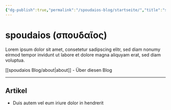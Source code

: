 ```yaml
---
{"dg-publish":true,"permalink":"/spoudaios-blog/startseite/","title":"spoudaios - Startseite","tags":["gardenEntry"]}
---
```



# spoudaios (σπουδαῖος)

Lorem ipsum dolor sit amet, consetetur sadipscing elitr, sed diam nonumy eirmod tempor invidunt ut labore et dolore magna aliquyam erat, sed diam voluptua. 

[[spoudaios Blog/about\|about]] - Über diesen Blog

---

## Artikel

- Duis autem vel eum iriure dolor in hendrerit